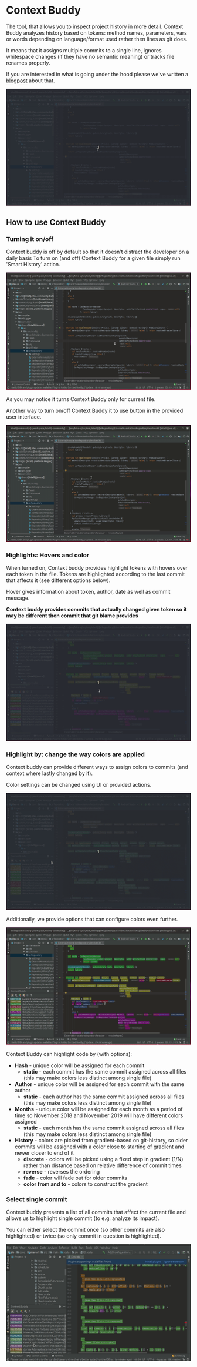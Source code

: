 # Context Buddy

The tool, that allows you to inspect project history in more detail. Context Buddy analyzes history based on tokens: method names, parameters, vars or words depending on language/format used rather then lines as git does.

It means that it assigns multiple commits to a single line, ignores whitespace changes (if they have no semantic meaning) or tracks file renames properly.

If you are interested in what is going under the hood please we've written a [blogpost](https://medium.com/@m.bednarz/165dac84425) about that.


![demo](demo.gif)


## How to use Context Buddy

### Turning it on/off

Context buddy is off by default so that it doesn’t distract the developer on a daily basis To turn on (and off) Context Buddy for a given file simply run 'Smart History' action.


![turnOnOffAction](turnOnOffAction.gif)

As you may notice it turns Context Buddy only for current file.

Another way to turn on/off Context Buddy it to use button in the provided user interface.


![turnOnOffUI](turnOnUI.gif)


### Highlights: Hovers and color

When turned on, Context buddy provides highlight tokens with hovers over each token in the file. Tokens are highlighted according to the last commit that affects it (see different options below).

Hover gives information about token, author, date as well as commit message. 

**Context buddy provides commits that actually changed given token so it may be different then commit that git blame provides**

![hoover](hoover.gif)

### Highlight by: change the way colors are applied

Context buddy can provide different ways to assign colors to commits (and context where lastly changed by it).

Color settings can be changed using UI or provided actions.

![highlightBy](highlightBy.gif)

Additionally, we provide options that can configure colors even further.

![highlightByOptions](highlightByOptions.gif)

Context Buddy can highlight code by (with options):

 * **Hash** - unique color will be assigned for each commit
   * **static** - each commit has the same commit assigned across all files (this may make colors less distinct among single file)
 * **Author** - unique color will be assigned for each commit with the same author
   * **static** - each author has the same commit assigned across all files (this may make colors less distinct among single file)
 * **Months** - unique color will be assigned for each month as a period of time so November 2018 and November 2019 will have different colors assigned
   * **static** - each month has the same commit assigned across all files (this may make colors less distinct among single file)
 * **History** - colors are picked from gradient-based on git-history, so older commits will be assigned with a color close to starting of gradient and newer closer to end of it
   * **discrete** - colors will be picked using a fixed step in gradient (1/N) rather than distance based on relative difference of commit times
   * **reverse** - reverses the ordering
   * **fade** - color will fade out for older commits
   * **color from and to** - colors to construct the gradient


### Select single commit


Context buddy presents a list of all commits that affect the current file and allows us to highlight single commit (to e.g. analyze its impact). 

You can either select the commit once (so other commits are also highlighted) or twice (so only commit in question is highlighted).


![singleCommit](singleCommit.gif)
   
